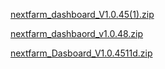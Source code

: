 
[nextfarm_dashboard_V1.0.45(1).zip](https://github.com/user-attachments/files/17060519/nextfarm_dashboard_V1.0.45.1.zip)

[nextfarm_dashbaord_v1.0.48.zip](https://github.com/user-attachments/files/17210989/nextfarm_dashbaord_v1.0.48.zip)






[nextfarm_Dasboard_V1.0.4511d.zip](https://github.com/user-attachments/files/17159826/nextfarm_Dasboard_V1.0.4511d.zip)




